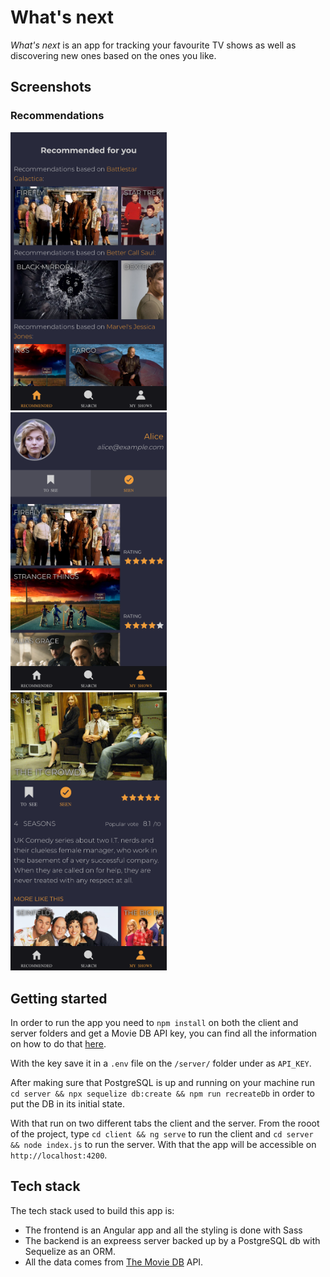 # What's next

*What's next* is an app for tracking your favourite TV shows as well as discovering new ones based on the ones you like.

## Screenshots

### Recommendations

<div>
  <img src="./assets/recommended.png" alt="Recommended" width="250"> &nbsp;&nbsp;
  <img src="./assets/my_shows.png" alt="My Shows" width="250"> &nbsp;&nbsp;
  <img src="./assets/details.png" alt="Details" width="250">
</div>

## Getting started

In order to run the app you need to `npm install` on both the client and server folders and get a Movie DB API key, you can find all the information on how to do that [here](https://www.themoviedb.org/documentation/api).

With the key save it in a `.env` file on the `/server/` folder under as `API_KEY`.

After making sure that PostgreSQL is up and running on your machine run `cd server && npx sequelize db:create && npm run recreateDb` in order to put the DB in its initial state.

With that run on two different tabs the client and the server.
From the rooot of the project, type `cd client && ng serve` to run the client and `cd server && node index.js` to run the server. With that the app will be accessible on `http://localhost:4200`.


## Tech stack

The tech stack used to build this app is:
* The frontend is an Angular app and all the styling is done with Sass
* The backend is an expreess server backed up by a PostgreSQL db with Sequelize as an ORM.
* All the data comes from [The Movie DB](https://www.themoviedb.org) API.


